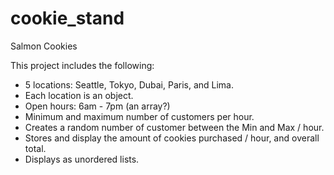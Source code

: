 # cookie_stand

Salmon Cookies

This project includes the following:

- 5 locations: Seattle, Tokyo, Dubai, Paris, and Lima.
- Each location is an object.
- Open hours: 6am - 7pm (an array?)
- Minimum and maximum number of customers per hour.
- Creates a random number of customer between the Min and Max / hour.
- Stores and display the amount of cookies purchased / hour, and overall total.
- Displays as unordered lists.
